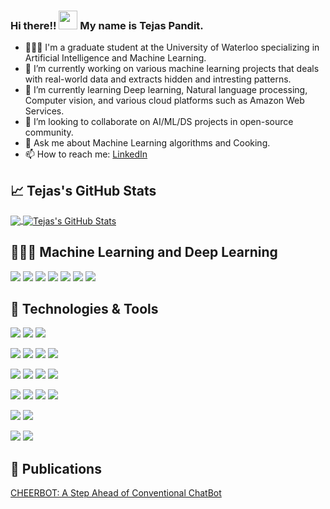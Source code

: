 ### Hi there!! <img src="https://raw.githubusercontent.com/MartinHeinz/MartinHeinz/master/wave.gif" width="30px"> My name is Tejas Pandit.
- 👨🏻‍🎓 I'm a graduate student at the University of Waterloo specializing in Artificial Intelligence and Machine Learning.
- 🔭 I’m currently working on various machine learning projects that deals with real-world data and extracts hidden and intresting patterns.
- 🌱 I’m currently learning Deep learning, Natural language processing, Computer vision, and various cloud platforms such as Amazon Web Services.
- 👯 I’m looking to collaborate on AI/ML/DS projects in open-source community.
- 💬 Ask me about Machine Learning algorithms and Cooking.
- 📫 How to reach me: <a href = "https://www.linkedin.com/in/tejas-pandit/"> LinkedIn </a>

## &#x1f4c8; Tejas's GitHub Stats
<a href="https://github.com/MartinHeinz/MartinHeinz">
  <img align="center" src="https://github-readme-stats.vercel.app/api/top-langs/?username=tejasnp163&show_icons=true&hide=PHP,tex&theme=radical&line_height=27" />
</a>
<a href="https://github.com/MartinHeinz/MartinHeinz">
  <img align="center" src="https://github-readme-stats.vercel.app/api/?username=tejasnp163&show_icons=true&theme=radical&layout=compact&line_height=27&count_private=true" alt="Tejas's GitHub Stats" />
</a>

## 👨🏽‍💻 Machine Learning and Deep Learning
![](https://img.shields.io/badge/Tools-Tensorflow-informational?style=flat&logo=linux&logoColor=white&color=2E86C1)
![](https://img.shields.io/badge/Tools-Keras-informational?style=flat&logo=linux&logoColor=white&color=2E86C1)
![](https://img.shields.io/badge/Tools-PyTorch-informational?style=flat&logo=linux&logoColor=white&color=2E86C1)
![](https://img.shields.io/badge/Data_Visualization-Power_BI-informational?style=flat&logo=linux&logoColor=white&color=2E86C1)
![](https://img.shields.io/badge/Data_Visualization-Tableau-informational?style=flat&logo=linux&logoColor=white&color=2E86C1)
![](https://img.shields.io/badge/Field-Natural_Language_Processing-informational?style=flat&logo=linux&logoColor=white&color=2E86C1)
![](https://img.shields.io/badge/Field-Computer_Vision-informational?style=flat&logo=linux&logoColor=white&color=2E86C1)


## 🔧 Technologies & Tools
![](https://img.shields.io/badge/OS-Linux-informational?style=flat&logo=linux&logoColor=white&color=2E86C1)
![](https://img.shields.io/badge/OS-Ubuntu-informational?style=flat&logo=ubuntu&logoColor=white&color=2E86C1)
![](https://img.shields.io/badge/Shell-Bash-informational?style=flat&logo=gnu-bash&logoColor=white&color=2E86C1)

![](https://img.shields.io/badge/Editor-IntelliJ_IDEA-informational?style=flat&logo=intellij-idea&logoColor=white&color=2E86C1)
![](https://img.shields.io/badge/Editor-Jupyter_Notebook-informational?style=flat&logo=jupyter&logoColor=white&color=2E86C1)
![](https://img.shields.io/badge/Editor-Visual_Studio-informational?style=flat&logo=visual-studio&logoColor=white&color=2E86C1)
![](https://img.shields.io/badge/Tools-Dot_Net-informational?style=flat&logo=.Net&logoColor=white&color=2E86C1)

![](https://img.shields.io/badge/Code-Python-informational?style=flat&logo=python&logoColor=white&color=2E86C1)
![](https://img.shields.io/badge/Code-R-informational?style=flat&logo=R&logoColor=white&color=2E86C1)
![](https://img.shields.io/badge/Code-C++-informational?style=flat&logo=C++&logoColor=white&color=2E86C1)
![](https://img.shields.io/badge/Code-JavaScript-informational?style=flat&logo=javascript&logoColor=white&color=2E86C1)

![](https://img.shields.io/badge/Tools-PostgreSQL-informational?style=flat&logo=postgresql&logoColor=white&color=2E86C1)
![](https://img.shields.io/badge/Tools-MondoDB-informational?style=flat&logo=mongodb&logoColor=white&color=2E86C1)
![](https://img.shields.io/badge/Tools-Hadoop-informational?style=flat&logo=hadoop&logoColor=white&color=2E86C1)
![](https://img.shields.io/badge/Tools-Spark-informational?style=flat&logo=spark&logoColor=white&color=2E86C1)

![](https://img.shields.io/badge/Tools-Docker-informational?style=flat&logo=docker&logoColor=white&color=2E86C1)
![](https://img.shields.io/badge/Tools-Kubernetes-informational?style=flat&logo=kubernetes&logoColor=white&color=2E86C1)

![](https://img.shields.io/badge/Cloud_Platform-Google_Cloud_Platform-informational?style=flat&logo=google-cloud&logoColor=white&color=2E86C1)
![](https://img.shields.io/badge/Cloud_Platform-Amazon_Web_Services-informational?style=flat&logo=amazon-aws&logoColor=white&color=2E86C1)

## 📔 Publications
<a href= "https://www.igi-global.com/chapter/cheerbot/221437">CHEERBOT: A Step Ahead of Conventional ChatBot</a>
